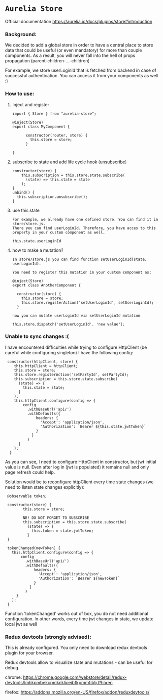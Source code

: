 # `Aurelia Store`

Official documentation
https://aurelia.io/docs/plugins/store#introduction

### Background:
We decided to add a global store in order to have a central place to store data that could be useful (or even mandatory) for more than couple components. As a result, you will never fall into the hell of props propagation (parent-children-...-children)

For example, we store userLoginId that is fetched from backend in case of successful authentication. You can access it from your components as well :)

### How to use:

1. Inject and register
    ```
    import { Store } from "aurelia-store";

    @inject(Store)
    export class MyComponent {

          constructor(router, store) {
            this.store = store;
          }

    }
    ```

2. subscribe to state and add life cycle hook (unsubscribe)
    ```
    constructor(store) {
        this.subscription = this.store.state.subscribe(
          (state) => this.state = state
        );
    }
    unbind() {
      this.subscription.unsubscribe();
    }
    ```

3. use this.state
    ```
    For example, we already have one defined store. You can find it in store/store.js.
    There you can find userLoginId. Therefore, you have acces to this property in your custom component as well.

    this.state.userLoginId

    ```

4. how to make a mutation?
    ```
    In store/store.js you can find function setUserLoginId(state, userLoginId).

    You need to register this mutation in your custom component as:

    @inject(Store)
    export class AnotherComponent {

      constructor(store) {
        this.store = store;
        this.store.registerAction('setUserLoginId', setUserLoginId);
      }

    now you can mutate userLoginId via setUserLoginId mutation

    this.store.dispatch('setUserLoginId', 'new value');

    ```

### Unable to sync changes :(

I have encountered difficulties while trying to configure HttpClient (be careful while configuring singleton)
I have the following config:
```
 constructor(httpClient, store) {
    this.httpClient = httpClient;
    this.store = store;
    this.store.registerAction('setPartyId', setPartyId);
    this.subscription = this.store.state.subscribe(
      (state) => {
        this.state = state;
      }
    );
    this.httpClient.configure(config => {
        config
          .withBaseUrl('api/')
          .withDefaults({
              headers: {
                'Accept': 'application/json',
                'Authorization': `Bearer ${this.state.jwtToken}`
              }
            }
          )
      }
    );
  }
```
As you can see, I need to configure HttpClient in constructor, but jwt initial value is null. Even after log in (jwt is populated) it remains null and only page refresh could help.

 Solution would be to reconfigure httpClient every time state changes
 (we need to listen state changes explicitly):
 ```aidl
  @observable token;

  constructor(store) {
         this.store = store;

         NB! DO NOT FORGET TO SUBSCRIBE
         this.subscription = this.store.state.subscribe(
           (state) => {
             this.token = state.jwtToken;
           }
  }

  tokenChanged(newToken) {
    this.httpClient.configure(config => {
        config
          .withBaseUrl('api/')
          .withDefaults({
              headers: {
                'Accept': 'application/json',
                'Authorization': `Bearer ${newToken}`
              }
            }
          )
      }
    );
  }
```

Function 'tokenChanged' works out of box, you do not need additional configuration. In other words, every time jwt changes in state, we update local jwt as well


### Redux devtools (strongly advised):

This is already configured.
You only need to download redux devtools plugin for your browser.

Redux devtools allow to visualize state and mutations - can be useful for debug.

chrome:
https://chrome.google.com/webstore/detail/redux-devtools/lmhkpmbekcpmknklioeibfkpmmfibljd?hl=en

firefox:
https://addons.mozilla.org/en-US/firefox/addon/reduxdevtools/

